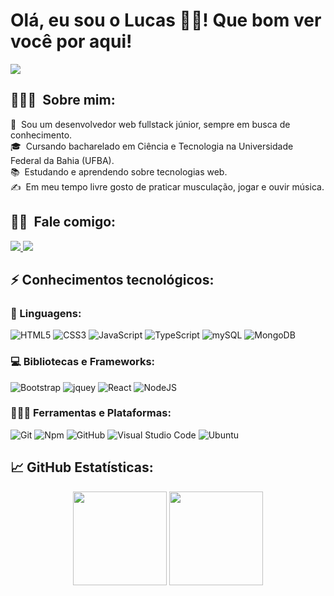 # Olá, eu sou o Lucas 👨‍💻! Que bom ver você por aqui! <img src="https://raw.githubusercontent.com/Asmit2952/Asmit2952/master/src/wave.gif?token=ATQS65XWY4MME7NJYAZ4LCTBN34AU" height="10px">
<img src="https://i.ibb.co/8m351DP/1643823964128.jpg">

## 👨🏻‍💻 &nbsp;Sobre mim:
📝 &nbsp;Sou um desenvolvedor web fullstack júnior, sempre em busca de conhecimento.\
🎓 &nbsp;Cursando bacharelado em Ciência e Tecnologia na Universidade Federal da Bahia (UFBA).\
📚 &nbsp;Estudando e aprendendo sobre tecnologias web.\
✍ &nbsp;Em meu tempo livre gosto de praticar musculação, jogar e ouvir música.

## 🤝🏻 &nbsp;Fale comigo:
<p >
  <a href="mailto:lucasreisvasconcelos@icloud.com">
		<img src="https://img.shields.io/badge/Gmail-D14836?style=for-the-badge&logo=gmail&logoColor=white" />
	</a> 
  <a href="https://www.linkedin.com/in/devlucasreis/">
		<img src="https://img.shields.io/badge/LinkedIn-0077B5?style=for-the-badge&logo=linkedin&logoColor=white" />
	</a>
</p>

## ⚡ Conhecimentos tecnológicos:

### 🚀 Linguagens:
![HTML5](https://img.shields.io/badge/HTML5-E34F26?style=for-the-badge&logo=html5&logoColor=white)
![CSS3](https://img.shields.io/badge/CSS3-1572B6?style=for-the-badge&logo=css3&logoColor=white)
![JavaScript](https://img.shields.io/badge/JavaScript-F7DF1E?style=for-the-badge&logo=javascript&logoColor=black)
![TypeScript](https://img.shields.io/badge/TypeScript-007ACC?style=for-the-badge&logo=typescript&logoColor=white)
![mySQL](https://img.shields.io/badge/MySQL-00000F?style=for-the-badge&logo=mysql&logoColor=white)
![MongoDB](https://img.shields.io/badge/MongoDB-4EA94B?style=for-the-badge&logo=mongodb&logoColor=white)

### 💻 Bibliotecas e Frameworks:
![Bootstrap](https://img.shields.io/badge/Bootstrap-563D7C?style=for-the-badge&logo=bootstrap&logoColor=white)
![jquey](https://img.shields.io/badge/jQuery-0769AD?style=for-the-badge&logo=jquery&logoColor=white)
![React](https://img.shields.io/badge/React-20232A?style=for-the-badge&logo=react&logoColor=61DAFB)
![NodeJS](https://img.shields.io/badge/Node.js-43853D?style=for-the-badge&logo=node.js&logoColor=white)

### 🧑🏻‍💻 Ferramentas e Plataformas:
![Git](https://img.shields.io/badge/Git-F64D27?style=for-the-badge&logo=git&logoColor=white)
![Npm](https://img.shields.io/badge/Npm-C43031?style=for-the-badge&logo=npm&logoColor=white)
![GitHub](https://img.shields.io/badge/GitHub-24292F?style=for-the-badge&logo=github&logoColor=white)
![Visual Studio Code](https://img.shields.io/badge/Visual%20Studio%20Code-22A6F1?style=for-the-badge&logo=visualstudio&logoColor=white)
![Ubuntu](https://img.shields.io/badge/Ubuntu-E95420?style=for-the-badge&logo=ubuntu&logoColor=white)
## 📈  GitHub Estatísticas:

<p align="center">
  <img height="150em" src="https://github-readme-stats.vercel.app/api?username=LucasReisV1337&amp;count_private=true&amp;theme=radical&amp;show_icons=true">
  <img height="150em" src="https://github-readme-stats-eight-theta.vercel.app/api/top-langs/?username=LucasReisV1337&layout=compact&langs_count=8&theme=radical"/>
</p>
